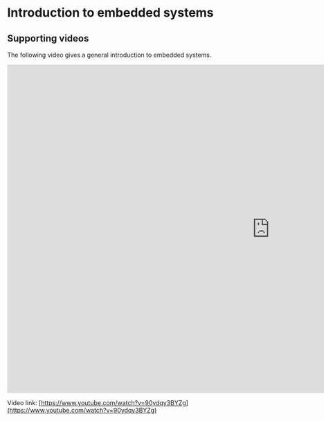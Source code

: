 # Introduction to embedded systems


## Supporting videos


The following video gives a general introduction to embedded systems.

<div class="video-container">
<iframe width="1212" height="759" src="https://www.youtube.com/embed/90ydqy3BYZg" title="An introduction to embedded systems" frameborder="0" allow="accelerometer; autoplay; clipboard-write; encrypted-media; gyroscope; picture-in-picture" allowfullscreen></iframe>
</div>

Video link: [https://www.youtube.com/watch?v=90ydqy3BYZg](https://www.youtube.com/watch?v=90ydqy3BYZg)
